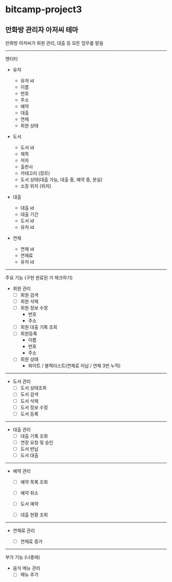 # bitcamp-project3

## 만화방 관리자 아저씨 테마
만화방 아저씨가 회원 관리, 대출 등 모든 업무를 맡음

---
엔티티

- 유저
  - 유저 id
  - 이름
  - 번호
  - 주소
  - 예약
  - 대출
  - 연체 
  - 회원 상태

- 도서
  - 도서 id
  - 제목
  - 저자
  - 출판사
  - 카테고리 (장르)
  - 도서 상태(대출 가능, 대출 중, 예약 중, 분실)
  - 소장 위치 (위치)

- 대출
  - 대출 id
  - 대출 기간
  - 도서 id
  - 유저 id
  
- 연체
  - 연체 id
  - 연체료
  - 유저 id

---
주요 기능 (구현 완료된 거 체크하기)


- 회원 관리
  - [ ] 회원 검색
  - [ ] 회원 삭제
  - [ ] 회원 정보 수정
    - 번호
    - 주소
  - [ ] 회원 대출 기록 조회
  - [ ] 회원등록
    - 이름
    - 번호
    - 주소
  - [ ] 회원 상태
    - 화이트 / 블랙리스트(연체료 미납 / 연체 3번 누적)

---

- 도서 관리
  - [ ] 도서 상태조회
  - [ ] 도서 검색
  - [ ] 도서 삭제
  - [ ] 도서 정보 수정
  - [ ] 도서 등록

---

- 대출 관리
  - [ ] 대출 기록 조회
  - [ ] 연장 요청 및 승인
  - [ ] 도서 반납
  - [ ] 도서 대출

---

- 예약 관리
  - [ ] 예약 목록 조회
  - [ ] 예약 취소
  - [ ] 도서 예약
  - [ ] 대출 현황 조회


---

- 연체료 관리
    - [ ] 연체료 증가


---
부가 기능 (나중에)

- 음식 메뉴 관리
    - [ ] 메뉴 추가
